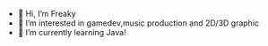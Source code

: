 - 👋 Hi, I’m Freaky
- 👀 I’m interested in gamedev,music production and 2D/3D graphic
- 🌱 I’m currently learning Java!

